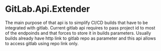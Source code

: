# GitLab.Api.Extender
The main purpose of that api is to simplify CI/CD builds that have to be integrated with gitlab. Current gitlab api requires to pass project id to most of the endpoinds and that forces to store it in builds parameters. Usually builds already have http link to gitlab repo as parameter and this api allows to access gitlab using repo link only.
